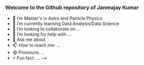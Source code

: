 ### Welcome to the Github repository of Janmajay Kumar


- 🔭 I’m Master's in Astro and Particle Physics
- 🌱 I’m currently learning Data Analysis/Data Science
- 👯 I’m looking to collaborate on ...
- 🤔 I’m looking for help with ...
- 💬 Ask me about 
- 📫 How to reach me: ...
- 😄 Pronouns: ...
- ⚡ Fun fact: ...
-->
